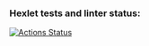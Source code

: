 ### Hexlet tests and linter status:
[![Actions Status](https://github.com/mariapolyakova888/data-analytics-project-96/workflows/hexlet-check/badge.svg)](https://github.com/mariapolyakova888/data-analytics-project-96/actions)
